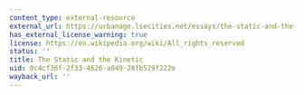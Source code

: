 ```yaml
---
content_type: external-resource
external_url: https://urbanage.lsecities.net/essays/the-static-and-the-kinetic
has_external_license_warning: true
license: https://en.wikipedia.org/wiki/All_rights_reserved
status: ''
title: The Static and the Kinetic
uid: 0c4cf36f-2f33-4626-a049-28fb529f222e
wayback_url: ''
---
```

